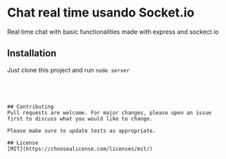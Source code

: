 # Chat real time usando Socket.io

Real time chat with basic functionalities made with express and sockect.io

## Installation

Just clone this project and run ```node server```

```




## Contributing
Pull requests are welcome. For major changes, please open an issue first to discuss what you would like to change.

Please make sure to update tests as appropriate.

## License
[MIT](https://choosealicense.com/licenses/mit/)